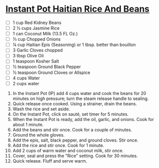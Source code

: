 # [Instant Pot Haitian Rice And Beans](https://www.savorythoughts.com/instant-pot-haitian-rice-beans/#recipe)

- [ ] 1 cup Red Kidney Beans
- [ ] 2 ½ cups Jasmine Rice
- [ ] 1 can Coconut Milk (13.5 FL Oz.)
- [ ] ⅓ cup Chopped Onions
- [ ] ¼ cup Haitian Epis (Seasoning) or 1 tbsp. better than bouillon
- [ ] 3 Garlic Cloves chopped
- [ ] 3 tbsp Olive Oil
- [ ] 1 teaspoon Kosher Salt
- [ ] ½ teaspoon Ground Black Pepper
- [ ] ½ teaspoon Ground Cloves or Allspice
- [ ] 4 cups Water
- [ ] 2 cups water

1. In the Instant Pot (IP) add 4 cups water and cook the beans for 20 minutes on high pressure; turn the steam release handle to sealing.
2. Quick release once cooked. Using a strainer, drain the beans.
3. Wash the rice and set aside.
4. On the Instant Pot, click on sauté, set timer for 5 minutes.
5. When the Instant Pot is ready, add the oil, garlic, and onions. Cook for about 1 minute.
6. Add the beans and stir once. Cook for a couple of minutes.
7. Ground the whole gloves.
8. Add the epis, salt, black pepper, and ground cloves. Stir once.
9. Add the rice and stir once. Cook for 1 minute.
10. Add 2 cups of warm water and coconut milk, stir once.
11. Cover, seal and press the "Rice" setting. Cook for 30 minutes.
12. Quick release. Fluff and serve warm.
